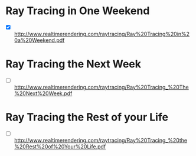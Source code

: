 # Ray Tracing in One Weekend

- [x] http://www.realtimerendering.com/raytracing/Ray%20Tracing%20in%20a%20Weekend.pdf

# Ray Tracing the Next Week

- [ ] http://www.realtimerendering.com/raytracing/Ray%20Tracing_%20The%20Next%20Week.pdf

# Ray Tracing the Rest of your Life

- [ ] http://www.realtimerendering.com/raytracing/Ray%20Tracing_%20the%20Rest%20of%20Your%20Life.pdf
